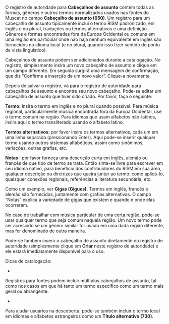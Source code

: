O registro de autoridade para **Cabeçalhos de assunto** contém todas as formas, gêneros e outros termos normalizados usados nas fontes do Muscat no campo **Cabeçalho de assunto (650)**. Um registro para um cabeçalho de assunto tipicamente inclui o termo RISM padronizado, em inglês e no plural, traduções ou termos alternativos e uma definição. Gêneros e formas encontradas fora da Europa Ocidental ou comuns em uma região em particular onde não haja nenhum equivalente em inglês são fornecidos no idioma local (e no plural, quando isso fizer sentido do ponto de vista linguístico).

Cabeçalhos de assunto podem ser adicionados durante a catalogação. No registro, simplesmente insira um novo cabeçalho de assunto e clique em um campo diferente. Em seguida surgirá uma mensagem de confirmação, que diz "Confirme a inserção de um novo valor”. Clique-a novamente.

Depois de salvar o registro, vá para o registro de autoridade para cabeçalhos de assunto e encontre seu novo cabeçalho. Pode-se editar um cabeçalho de assunto que tiver sido criado. Por favor, faça o seguinte:

**Termo:** insira o termo em inglês e no plural quando possível. Para música regional, particularmente música encontrada fora da Europa Ocidental, use o termo comum na região. Para idiomas que usam alfabetos não-latinos, insira aqui o termo transliterado usando o alfabeto latino.

**Termos alternativos:** por favor insira os termos alternativos, cada um em uma linha separada (pressionando Enter). Aqui pode-se inserir qualquer termo usando outros sistemas alfabéticos, assim como sinônimos, variações, outras grafias, etc.

**Notas** : por favor forneça uma descrição curta em inglês, alemão ou francês de que tipo de termo se trata. Então sinta-se livre para escrever em seu idioma nativo, para benefício dos contribuidores do RISM em sua área, qualquer descrição ou diretrizes que queira juntar ao termo: como aplicá-lo, quaisquer conexões regionais, referências a literatura secundária, etc.

Como um exemplo, ver **Gigas (Gigues)**. Termos em inglês, francês e alemão são fornecidos, juntamente com grafias alternativas. O campo “Notas” explica a variedade de gigas que existem e quando e onde elas ocorreram.

No caso de trabalhar com música particular de uma certa região, pode-se usar qualquer termo que seja comum naquela região. Um novo termo pode ser acrescido se um gênero similar for usado em uma dada região diferente, mas for denominado de outra maneira.

Pode-se também inserir o cabeçalho de assunto diretamente no registro de autoridade (simplesmente clique em **Criar** neste registro de autoridade) e ele estará imediatamente disponível para o uso.

Dicas de catalogação:

- 

Registros para fontes podem incluir múltiplos cabeçalhos de assunto, tal como nos casos em que há tanto um termo específico como um termo mais geral ou abrangente.

- 

Para ajudar usuários na descoberta, pode-se também incluir o termo local em idiomas e alfabetos estrangeiros como um **Título alternativo (730)**.